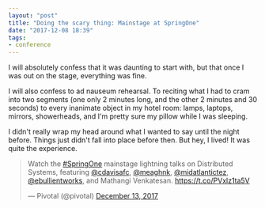 ```yaml
---
layout: "post"
title: "Doing the scary thing: Mainstage at SpringOne"
date: "2017-12-08 18:39"
tags:
- conference
---
```

I will absolutely confess that it was daunting to start with, but that once I was out on the stage, everything was fine.

I will also confess to ad nauseum rehearsal. To reciting what I had to cram into two segments (one only 2 minutes long, and the other 2 minutes and 30 seconds) to every inanimate object in my hotel room: lamps, laptops, mirrors, showerheads, and I'm pretty sure my pillow while I was sleeping.

I didn't really wrap my head around what I wanted to say until the night before. Things just didn't fall into place before then. But hey, I lived! It was quite the experience.

<blockquote class="twitter-tweet" data-lang="en"><p lang="en" dir="ltr">Watch the <a href="https://twitter.com/hashtag/SpringOne?src=hash&amp;ref_src=twsrc%5Etfw">#SpringOne</a> mainstage lightning talks on Distributed Systems, featuring <a href="https://twitter.com/cdavisafc?ref_src=twsrc%5Etfw">@cdavisafc</a>, <a href="https://twitter.com/meaghnk?ref_src=twsrc%5Etfw">@meaghnk</a>, <a href="https://twitter.com/midatlantictez?ref_src=twsrc%5Etfw">@midatlantictez</a>, <a href="https://twitter.com/ebullientworks?ref_src=twsrc%5Etfw">@ebullientworks</a>, and Mathangi Venkatesan. <a href="https://t.co/PVxlz1ta5V">https://t.co/PVxlz1ta5V</a></p>&mdash; Pivotal (@pivotal) <a href="https://twitter.com/pivotal/status/941051353761288192?ref_src=twsrc%5Etfw">December 13, 2017</a></blockquote>
<script async src="https://platform.twitter.com/widgets.js" charset="utf-8"></script>

